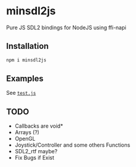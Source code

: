 # minsdl2js
Pure JS SDL2 bindings for NodeJS using ffi-napi
## Installation
```sh
npm i minsdl2js
```
## Examples
See [`test.js`](https://github.com/Pixelsuft/minsdl2js/blob/main/test.js)
## TODO
- Callbacks are void* <br />
- Arrays (?) <br />
- OpenGL <br />
- Joystick/Controller and some others Functions <br />
- SDL2_rtf maybe? <br />
- Fix Bugs if Exist
